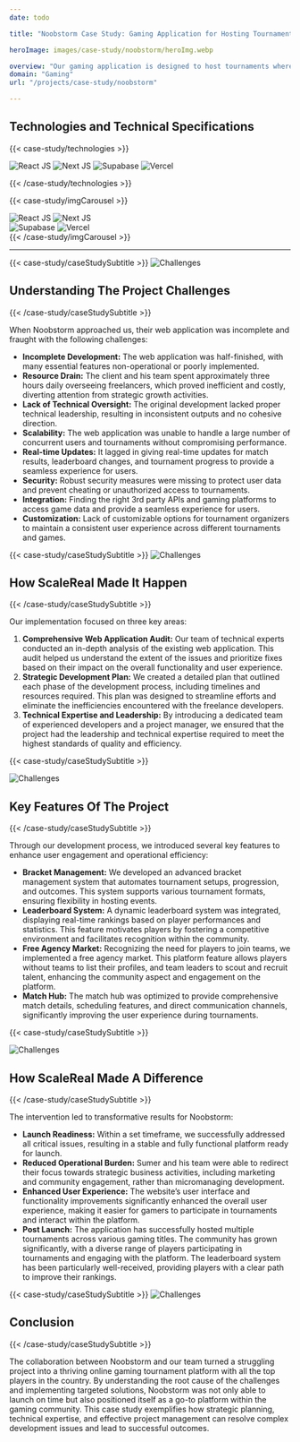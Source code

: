 ```yaml
---
date: todo 

title: "Noobstorm Case Study: Gaming Application for Hosting Tournaments"

heroImage: images/case-study/noobstorm/heroImg.webp

overview: "Our gaming application is designed to host tournaments where participants can compete for prize money while fostering a community of players united by their passion for gaming. The application aims to provide a seamless and engaging experience for gamers of all skill levels."
domain: "Gaming"
url: "/projects/case-study/noobstorm"

---
```


## __Technologies and Technical Specifications__

{{< case-study/technologies >}}

<img src="/images/case-study/technologies/react.png" alt="React JS"/>
<img src="/images/case-study/technologies/next.png" alt="Next JS"/>
<img src="/images/case-study/technologies/supabase.png" alt="Supabase"/>
<img src="/images/case-study/technologies/vercel.png" class="h30" alt="Vercel"/>

{{< /case-study/technologies >}}


{{< case-study/imgCarousel >}}
<div>
    <img src="/images/case-study/technologies/react.png" alt="React JS"/>
    <img src="/images/case-study/technologies/next.png" alt="Next JS"/>
</div>
<div>
    <img src="/images/case-study/technologies/supabase.png" alt="Supabase"/>
    <img src="/images/case-study/technologies/vercel.png" class="h30" alt="Vercel"/>
</div>
{{< /case-study/imgCarousel >}} 

 

---

{{< case-study/caseStudySubtitle >}}
<img alt="Challenges" src="/images/case-study/icons/challenge.svg">
<h2>
    <strong>
        Understanding The Project Challenges
    </strong>
</h2>
{{< /case-study/caseStudySubtitle >}}

When Noobstorm approached us, their web application was incomplete and fraught with the following challenges:

* __Incomplete Development:__ The web application was half-finished, with many essential features non-operational or poorly implemented.
* __Resource Drain:__ The client and his team spent approximately three hours daily overseeing freelancers, which proved inefficient and costly, diverting attention from strategic growth activities.
* __Lack of Technical Oversight:__ The original development lacked proper technical leadership, resulting in inconsistent outputs and no cohesive direction.
* __Scalability:__ The web application was unable to handle a large number of concurrent users and tournaments without compromising performance.
* __Real-time Updates:__ It lagged in giving real-time updates for match results, leaderboard changes, and tournament progress to provide a seamless experience for users.
* __Security:__ Robust security measures were missing to protect user data and prevent cheating or unauthorized access to tournaments.
* __Integration:__ Finding the right 3rd party APIs and gaming platforms to access game data and provide a seamless experience for users.
* __Customization:__ Lack of customizable options for tournament organizers to maintain a consistent user experience across different tournaments and games.


{{< case-study/caseStudySubtitle >}}
<img alt="Challenges" src="/images/case-study/icons/badge.svg">
<h2>
    <strong>
        How ScaleReal Made It Happen
    </strong>
</h2>
{{< /case-study/caseStudySubtitle >}}

Our implementation focused on three key areas:

1. __Comprehensive Web Application Audit:__ Our team of technical experts conducted an in-depth analysis of the existing web application. This audit helped us understand the extent of the issues and prioritize fixes based on their impact on the overall functionality and user experience.
2. __Strategic Development Plan:__ We created a detailed plan that outlined each phase of the development process, including timelines and resources required. This plan was designed to streamline efforts and eliminate the inefficiencies encountered with the freelance developers.
3. __Technical Expertise and Leadership:__ By introducing a dedicated team of experienced developers and a project manager, we ensured that the project had the leadership and technical expertise required to meet the highest standards of quality and efficiency.

{{< case-study/caseStudySubtitle >}}

<img alt="Challenges" src="/images/case-study/icons/keyfeatures.svg">
<h2>
    <strong>
        Key Features Of The Project
    </strong>
</h2>
{{< /case-study/caseStudySubtitle >}}


Through our development process, we introduced several key features to enhance user engagement and operational efficiency:
* __Bracket Management:__ We developed an advanced bracket management system that automates tournament setups, progression, and outcomes. This system supports various tournament formats, ensuring flexibility in hosting events.
* __Leaderboard System:__ A dynamic leaderboard system was integrated, displaying real-time rankings based on player performances and statistics. This feature motivates players by fostering a competitive environment and facilitates recognition within the community.
* __Free Agency Market:__ Recognizing the need for players to join teams, we implemented a free agency market. This platform feature allows players without teams to list their profiles, and team leaders to scout and recruit talent, enhancing the community aspect and engagement on the platform.
* __Match Hub:__ The match hub was optimized to provide comprehensive match details, scheduling features, and direct communication channels, significantly improving the user experience during tournaments.

{{< case-study/caseStudySubtitle >}}

<img alt="Challenges" src="/images/case-study/icons/star.svg">
<h2>
    <strong>
       How ScaleReal Made A Difference
    </strong>
</h2>
{{< /case-study/caseStudySubtitle >}}

The intervention led to transformative results for Noobstorm:
* __Launch Readiness:__ Within a set timeframe, we successfully addressed all critical issues, resulting in a stable and fully functional platform ready for launch.
* __Reduced Operational Burden:__ Sumer and his team were able to redirect their focus towards strategic business activities, including marketing and community engagement, rather than micromanaging development.
* __Enhanced User Experience:__ The website’s user interface and functionality improvements significantly enhanced the overall user experience, making it easier for gamers to participate in tournaments and interact within the platform.
* __Post Launch:__ The application has successfully hosted multiple tournaments across various gaming titles. The community has grown significantly, with a diverse range of players participating in tournaments and engaging with the platform. The leaderboard system has been particularly well-received, providing players with a clear path to improve their rankings.


{{< case-study/caseStudySubtitle >}}
<img alt="Challenges" src="/images/case-study/icons/conclusion.svg">
<h2>
    <strong>
        Conclusion
    </strong>
</h2>
{{< /case-study/caseStudySubtitle >}}

The collaboration between Noobstorm and our team turned a struggling project into a thriving online gaming tournament platform with all the top players in the country. By understanding the root cause of the challenges and implementing targeted solutions, Noobstorm was not only able to launch on time but also positioned itself as a go-to platform within the gaming community. This case study exemplifies how strategic planning, technical expertise, and effective project management can resolve complex development issues and lead to successful outcomes.
